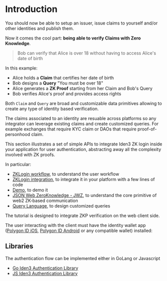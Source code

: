 # Introduction

You should now be able to setup an issuer, issue claims to yourself and/or other identities and publish them.

Now it comes the cool part: **being able to verify Claims with Zero Knowledge**.

> Bob can verify that Alice is over 18 without having to access Alice's date of birth

In this example: 

- Alice holds a **Claim** that certifies her date of birth
- Bob designs a **Query** "You must be over 18"
- Alice generates a **ZK Proof** starting from her Claim and Bob's Query
- Bob verifies Alice's proof and provides access rights

Both `Claim` and `Query` are broad and customizable data primitives allowing to create any type of identity based verification.

The claims associated to an identity are resuable across platforms so any integrator can leverage existing claims and create customized queries. For example exchanges that require KYC claim or DAOs that require proof-of-personhood claim.

This section illustrates a set of simple APIs to integrate Iden3 ZK login inside your application for user authentication, abstracting away all the complexity involved with ZK proofs.

In particular:

- [ZKLogin workflow](./zk-login-workflow.md), to understand the user workflow
- [ZKLogin integration](./zk-login-integration.md), to integrate it in your platform with a few lines of code
- [Demo](./demo.md), to demo it
- [JSON Web ZeroKnowledge - JWZ](./jwz.md), to understand the core primitive of web2 ZK-based communication
- [Query Language](./query-language), to design customized queries

The tutorial is designed to integrate ZKP verification on the web client side. 

The user interacting with the client must have the identity wallet app ([Polygon ID iOS](https://apps.apple.com/ca/app/polygon-id/id1629870183), [Polygon ID Android](https://play.google.com/store/apps/details?id=com.polygonid.wallet) or any compatible wallet) installed: 


## Libraries

The authentication flow can be implemented either in GoLang or Javascript

- [Go Iden3 Authentication Library](https://github.com/iden3/go-iden3-auth)
- [JS Iden3 Authentication Library](https://github.com/iden3/js-iden3-auth)
